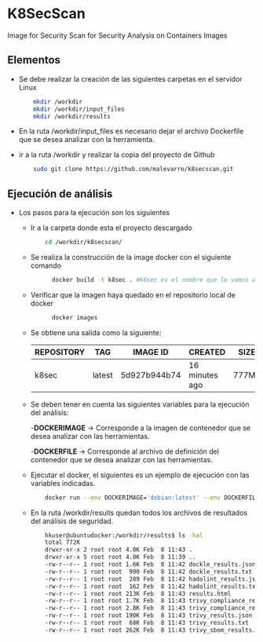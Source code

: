 # K8SecScan

Image for Security Scan for Security Analysis on Containers Images

## Elementos

- Se debe realizar la creación de las siguientes carpetas en el servidor Linux

    ```bash
        mkdir /workdir
        mkdir /workdir/input_files
        mkdir /workdir/results
    ```

- En la ruta /workdir/input_files es necesario dejar el archivo Dockerfile que se desea analizar con la herramienta.
- ir a la ruta /workdir y realizar la copia del proyecto de Github

    ```bash
        sudo git clone https://github.com/malevarro/k8secscan.git
    ```

## Ejecución de análisis

- Los pasos para la ejecución son los siguientes
  - Ir a la carpeta donde esta el proyecto descargado

    ```bash
        cd /workdir/k8secscan/
    ```

  - Se realiza la construcción de la image docker con el siguiente comando

      ```bash
            docker build -t k8sec . #k8sec es el nombre que le vamos a dar a la imagen del contenedor
      ```

  - Verificar que la imagen haya quedado en el repositorio local de docker
  
      ```bash
            docker images
      ```

  - Se obtiene una salida como la siguiente:

    | REPOSITORY | TAG | IMAGE ID | CREATED | SIZE |
    |---|---|---|---|---|
    | k8sec | latest | 5d927b944b74 | 16 minutes ago | 777MB |

  - Se deben tener en cuenta las siguientes variables para la ejecución del análisis:
  
    -**DOCKERIMAGE** -> Corresponde a la imagen de contenedor que se desea analizar con las herramientas.

    -**DOCKERFILE** -> Corresponde al archivo de definición del contenedor que se desea analizar con las herramientas.

  - Ejecutar el docker, el siguientes es un ejemplo de ejecución con las variables indicadas.

      ```bash
          docker run --env DOCKERIMAGE='debian:latest' --env DOCKERFILE='Dockerfile' -v '/workdir/results:/results' -v '/workdir/input_files:/input_files' k8sec
      ```

  - En la ruta /workdir/results quedan todos los archivos de resultados del análisis de seguridad.
  
      ```bash
          hkuser@ubuntudocker:/workdir/results$ ls -hal
          total 772K
          drwxr-xr-x 2 root root 4.0K Feb  8 11:43 .
          drwxr-xr-x 5 root root 4.0K Feb  8 11:39 ..
          -rw-r--r-- 1 root root 1.6K Feb  8 11:42 dockle_results.json
          -rw-r--r-- 1 root root  990 Feb  8 11:42 dockle_results.txt
          -rw-r--r-- 1 root root  209 Feb  8 11:42 hadolint_results.json
          -rw-r--r-- 1 root root  162 Feb  8 11:42 hadolint_results.txt
          -rw-r--r-- 1 root root 213K Feb  8 11:43 results.html
          -rw-r--r-- 1 root root 1.7K Feb  8 11:43 trivy_compliance_results.json
          -rw-r--r-- 1 root root 2.8K Feb  8 11:43 trivy_compliance_results.txt
          -rw-r--r-- 1 root root 190K Feb  8 11:43 trivy_results.json
          -rw-r--r-- 1 root root  68K Feb  8 11:43 trivy_results.txt
          -rw-r--r-- 1 root root 262K Feb  8 11:43 trivy_sbom_results.json
      ```
